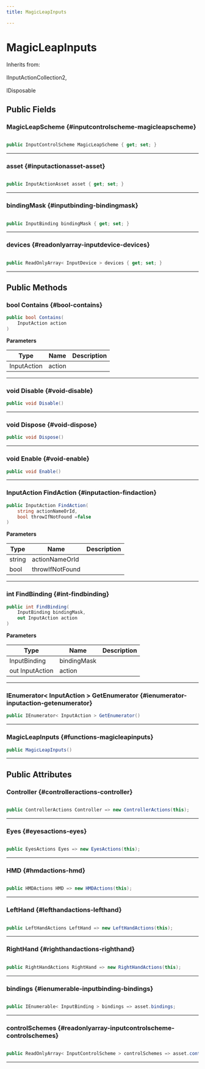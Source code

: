```yaml
---
title: MagicLeapInputs

---
```


# MagicLeapInputs







Inherits from: <br></br>IInputActionCollection2,<br></br>IDisposable




## Public Fields

### MagicLeapScheme {#inputcontrolscheme-magicleapscheme}

```csharp

public InputControlScheme MagicLeapScheme { get; set; }

```






-----------

### asset {#inputactionasset-asset}

```csharp

public InputActionAsset asset { get; set; }

```






-----------

### bindingMask {#inputbinding-bindingmask}

```csharp

public InputBinding bindingMask { get; set; }

```






-----------

### devices {#readonlyarray-inputdevice-devices}

```csharp

public ReadOnlyArray< InputDevice > devices { get; set; }

```






-----------

## Public Methods

### bool Contains {#bool-contains}

```csharp
public bool Contains(
    InputAction action
)
```


**Parameters**

| Type | Name  | Description  | 
|--|--|--|
| InputAction |action||






-----------

### void Disable {#void-disable}

```csharp
public void Disable()
```






-----------

### void Dispose {#void-dispose}

```csharp
public void Dispose()
```






-----------

### void Enable {#void-enable}

```csharp
public void Enable()
```






-----------

### InputAction FindAction {#inputaction-findaction}

```csharp
public InputAction FindAction(
    string actionNameOrId,
    bool throwIfNotFound =false
)
```


**Parameters**

| Type | Name  | Description  | 
|--|--|--|
| string |actionNameOrId||
| bool |throwIfNotFound||






-----------

### int FindBinding {#int-findbinding}

```csharp
public int FindBinding(
    InputBinding bindingMask,
    out InputAction action
)
```


**Parameters**

| Type | Name  | Description  | 
|--|--|--|
| InputBinding |bindingMask||
| out InputAction |action||






-----------

### IEnumerator&lt; InputAction &gt; GetEnumerator {#ienumerator-inputaction-getenumerator}

```csharp
public IEnumerator< InputAction > GetEnumerator()
```






-----------

###  MagicLeapInputs {#functions-magicleapinputs}

```csharp
public MagicLeapInputs()
```






-----------

## Public Attributes

### Controller {#controlleractions-controller}

```csharp

public ControllerActions Controller => new ControllerActions(this);

```






-----------

### Eyes {#eyesactions-eyes}

```csharp

public EyesActions Eyes => new EyesActions(this);

```






-----------

### HMD {#hmdactions-hmd}

```csharp

public HMDActions HMD => new HMDActions(this);

```






-----------

### LeftHand {#lefthandactions-lefthand}

```csharp

public LeftHandActions LeftHand => new LeftHandActions(this);

```






-----------

### RightHand {#righthandactions-righthand}

```csharp

public RightHandActions RightHand => new RightHandActions(this);

```






-----------

### bindings {#ienumerable-inputbinding-bindings}

```csharp

public IEnumerable< InputBinding > bindings => asset.bindings;

```






-----------

### controlSchemes {#readonlyarray-inputcontrolscheme-controlschemes}

```csharp

public ReadOnlyArray< InputControlScheme > controlSchemes => asset.controlSchemes;

```






-----------


